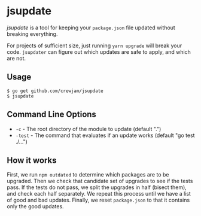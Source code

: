 
# jsupdate

*jsupdate* is a tool for keeping your `package.json` file updated without breaking
everything.

For projects of sufficient size, just running `yarn upgrade` will break your code. `jsupdater` can figure out which updates are safe to apply, and which are not.

## Usage

```
$ go get github.com/crewjam/jsupdate
$ jsupdate
```

## Command Line Options

* `-c` - The root directory of the module to update (default ".")
* `-test` - The command that evaluates if an update works (default "go test ./...")

## How it works

First, we run `npm outdated` to determine which packages are to be upgraded. Then we check that candidate set of upgrades to see if the tests pass. If the tests do not pass, we split the upgrades in half (bisect them), and check
  each half separately. We repeat this process until we have a list of good and bad updates. Finally, we reset `package.json` to that it contains only the good updates.
